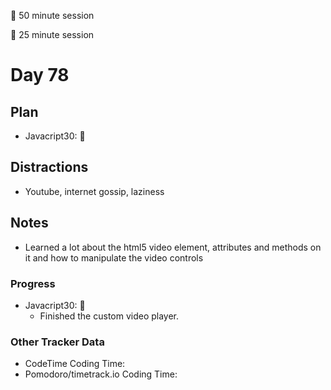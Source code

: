 🍒 50 minute session

🍅 25 minute session

# Day 78

## Plan

-   Javacript30: 🍒

## Distractions

-   Youtube, internet gossip, laziness

## Notes

-   Learned a lot about the html5 video element, attributes and methods on it and how to manipulate the video controls

### Progress

-   Javacript30: 🍒
    -   Finished the custom video player.

### Other Tracker Data

-   CodeTime Coding Time:
-   Pomodoro/timetrack.io Coding Time:
